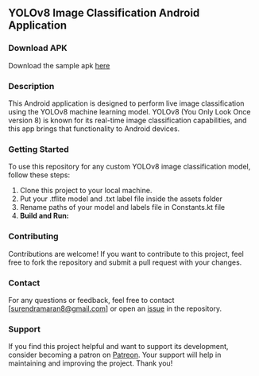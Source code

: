 ## YOLOv8 Image Classification Android Application

### Download APK
Download the sample apk [here](https://github.com/surendramaran/YOLO/blob/main/YOLOv8-Image-Classification-Android-Tflite/app/release/app-release.apk)

### Description
This Android application is designed to perform live image classification using the YOLOv8 machine learning model. YOLOv8 (You Only Look Once version 8) is known for its real-time image classification capabilities, and this app brings that functionality to Android devices.

### Getting Started
To use this repository for any custom YOLOv8 image classification model, follow these steps:
1. Clone this project to your local machine.
2. Put your .tflite model and .txt label file inside the assets folder
3. Rename paths of your model and labels file in Constants.kt file
4. **Build and Run:**

### Contributing
Contributions are welcome! If you want to contribute to this project, feel free to fork the repository and submit a pull request with your changes.

### Contact
For any questions or feedback, feel free to contact [surendramaran8@gmail.com] or open an [issue](https://github.com/surendramaran/YOLO/issues/new) in the repository.

### Support
If you find this project helpful and want to support its development, consider becoming a patron on [Patreon](https://www.patreon.com/SurendraMaran). Your support will help in maintaining and improving the project. Thank you!
